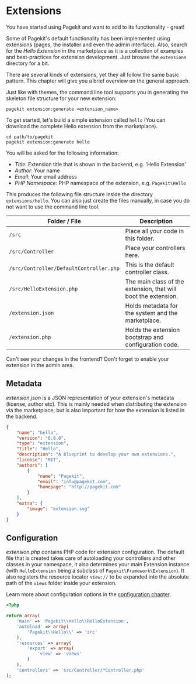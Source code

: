 # Extensions

You have started using Pagekit and want to add to its functionality - great!

Some of Pagekit's default functionality has been implemented using extensions (pages, the installer and even the admin interface). Also, search for the *Hello Extension* in the marketplace as it is a collection of examples and best-practices for extension development. Just browse the `extensions` directory for a bit.

There are several kinds of extensions, yet they all follow the same basic pattern. This chapter will give you a brief overview on the general approach.

Just like with themes, the command line tool supports you in generating the skeleton file structure for your new extension:

```
pagekit extension:generate <extension_name>
```

To get started, let's build a simple extension called `hello` (You can download the complete Hello extension from the marketplace).

```
cd path/to/pagekit
pagekit extension:generate hello
```

You will be asked for the following information:

- *Title*: Extension title that is shown in the backend, e.g. 'Hello Extension'
- *Author*: Your name
- *Email*: Your email address
- *PHP Namespace*: PHP namespace of the extension, e.g. `Pagekit\Hello`

This produces the following file structure inside the directory `extensions/hello`. You can also just create the files manually, in case you do not want to use the command line tool.

| Folder / File | Description |
|---------------|-------------|
| `/src` | Place all your code in this folder. |
| `/src/Controller` | Place your controllers here. |
| `/src/Controller/DefaultController.php`| This is the default controller class. |
| `/src/HelloExtension.php` | The main class of the extension, that will boot the extension. |
| `/extension.json` | Holds metadata for the system and the marketplace. |
| `/extension.php` | Holds the extension bootstrap and configuration code. |

Can't see your changes in the frontend? Don't forget to enable your extension in the admin area.

## Metadata

*extension.json* is a JSON representation of your extension's metadata (license, author etc). This is mainly needed when distributing the extension via the marketplace, but is also important for how the extension is listed in the backend.

```json
{
    "name": "hello",
    "version": "0.8.0",
    "type": "extension",
    "title": "Hello",
    "description": "A blueprint to develop your own extensions.",
    "license": "MIT",
    "authors": [
        {
            "name": "Pagekit",
            "email": "info@pagekit.com",
            "homepage": "http://pagekit.com"
        }
    ],
    "extra": {
        "image": "extension.svg"
    }
}
```

## Configuration

*extension.php* contains PHP code for extension configuration. The default file that is created takes care of autoloading your controllers and other classes in your namespace, it also determines your main Extension instance (with `HelloExtension` being a subclass of `Pagekit\Framework\Extension`). It also registers the resource locator `view://` to be expanded into the absolute path of the `views` folder inside your extension.

Learn more about configuration options in the [configuration chapter](configuration.md).

```php
<?php

return array(
    'main' => 'Pagekit\\Hello\\HelloExtension',
    'autoload' => array(
        'Pagekit\\Hello\\' => 'src'
    ),
    'resources' => array(
        'export' => array(
            'view' => 'views'
        )
    ),
    'controllers' => 'src/Controller/*Controller.php'
);
```
